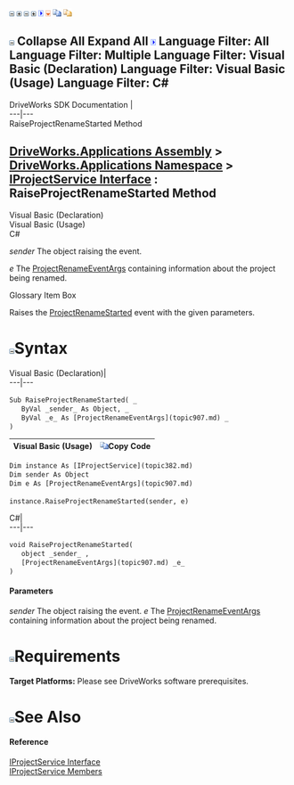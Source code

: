 ![](dotnetimages/collapse.gif) ![](dotnetimages/expand.gif) ![](dotnetimages/collapse.gif) ![](dotnetimages/expand.gif) ![](dotnetimages/drpdown.gif) ![](dotnetimages/drpdown_orange.gif) ![](dotnetimages/copycode.gif) ![](dotnetimages/copycodeHighlight.gif)

![](dotnetimages/collapse.gif) Collapse All Expand All ![](dotnetimages/drpdown.gif) Language Filter: All  Language Filter: Multiple  Language Filter: Visual Basic (Declaration) Language Filter: Visual Basic (Usage) Language Filter: C#  
---  
DriveWorks SDK Documentation  |   
---|---  
RaiseProjectRenameStarted Method   
  
[DriveWorks.Applications Assembly](topic13.md) > [DriveWorks.Applications Namespace](topic16.md) > [IProjectService Interface](topic382.md) : RaiseProjectRenameStarted Method  
---  
  
Visual Basic (Declaration)    
Visual Basic (Usage)    
C# 

_sender_
    The object raising the event.

_e_
    The [ProjectRenameEventArgs](topic907.md) containing information about the project being renamed.

Glossary Item Box

Raises the [ProjectRenameStarted](topic402.md) event with the given parameters. 

# ![](dotnetimages/collapse.gif)Syntax

Visual Basic (Declaration)|   
---|---  
      
    
    Sub RaiseProjectRenameStarted( _
       ByVal _sender_ As Object, _
       ByVal _e_ As [ProjectRenameEventArgs](topic907.md) _
    )   
  
Visual Basic (Usage)| ![](dotnetimages/copycode.gif)Copy Code  
---|---  
      
    
    Dim instance As [IProjectService](topic382.md)
    Dim sender As Object
    Dim e As [ProjectRenameEventArgs](topic907.md)
     
    instance.RaiseProjectRenameStarted(sender, e)  
  
C#|   
---|---  
      
    
    void RaiseProjectRenameStarted( 
       object _sender_ ,
       [ProjectRenameEventArgs](topic907.md) _e_
    )  
  
#### Parameters

 _sender_
    The object raising the event.
_e_
    The [ProjectRenameEventArgs](topic907.md) containing information about the project being renamed.

# ![](dotnetimages/collapse.gif)Requirements

**Target Platforms:** Please see DriveWorks software prerequisites.

# ![](dotnetimages/collapse.gif)See Also

#### Reference

[IProjectService Interface](topic382.md)   
[IProjectService Members](topic383.md)


